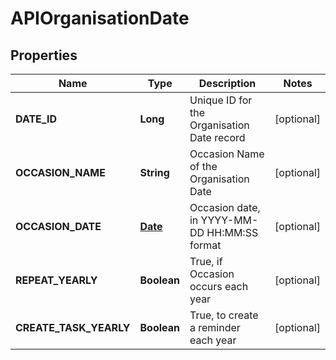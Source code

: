 
# APIOrganisationDate

## Properties
Name | Type | Description | Notes
------------ | ------------- | ------------- | -------------
**DATE_ID** | **Long** | Unique ID for the Organisation Date record |  [optional]
**OCCASION_NAME** | **String** | Occasion Name of the Organisation Date |  [optional]
**OCCASION_DATE** | [**Date**](Date.md) | Occasion date, in YYYY-MM-DD HH:MM:SS format |  [optional]
**REPEAT_YEARLY** | **Boolean** | True, if Occasion occurs each year |  [optional]
**CREATE_TASK_YEARLY** | **Boolean** | True, to create a reminder each year |  [optional]



